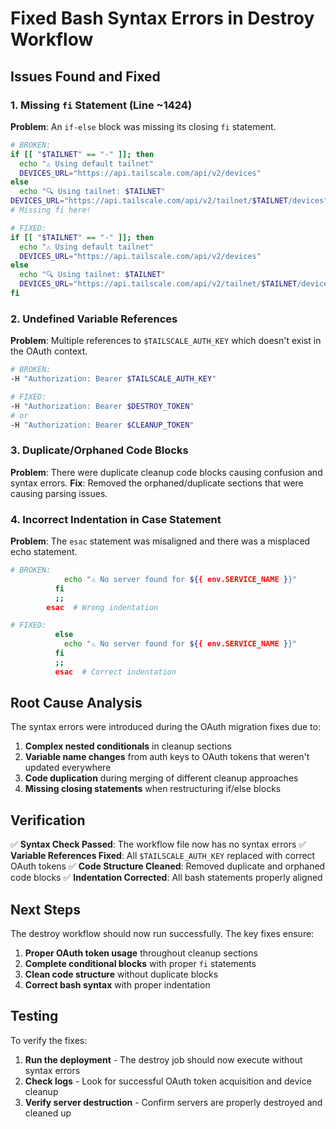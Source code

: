 # Fixed Bash Syntax Errors in Destroy Workflow

## Issues Found and Fixed

### 1. **Missing `fi` Statement (Line ~1424)**
**Problem**: An `if-else` block was missing its closing `fi` statement.
```bash
# BROKEN:
if [[ "$TAILNET" == "-" ]]; then
  echo "⚠️ Using default tailnet"
  DEVICES_URL="https://api.tailscale.com/api/v2/devices"
else
  echo "🔍 Using tailnet: $TAILNET"
DEVICES_URL="https://api.tailscale.com/api/v2/tailnet/$TAILNET/devices"
# Missing fi here!

# FIXED:
if [[ "$TAILNET" == "-" ]]; then
  echo "⚠️ Using default tailnet"
  DEVICES_URL="https://api.tailscale.com/api/v2/devices"
else
  echo "🔍 Using tailnet: $TAILNET"
  DEVICES_URL="https://api.tailscale.com/api/v2/tailnet/$TAILNET/devices"
fi
```

### 2. **Undefined Variable References**
**Problem**: Multiple references to `$TAILSCALE_AUTH_KEY` which doesn't exist in the OAuth context.
```bash
# BROKEN:
-H "Authorization: Bearer $TAILSCALE_AUTH_KEY"

# FIXED:
-H "Authorization: Bearer $DESTROY_TOKEN"
# or
-H "Authorization: Bearer $CLEANUP_TOKEN"
```

### 3. **Duplicate/Orphaned Code Blocks**
**Problem**: There were duplicate cleanup code blocks causing confusion and syntax errors.
**Fix**: Removed the orphaned/duplicate sections that were causing parsing issues.

### 4. **Incorrect Indentation in Case Statement**
**Problem**: The `esac` statement was misaligned and there was a misplaced echo statement.
```bash
# BROKEN:
            echo "⚠️ No server found for ${{ env.SERVICE_NAME }}"
          fi
          ;;
        esac  # Wrong indentation

# FIXED:
          else
            echo "⚠️ No server found for ${{ env.SERVICE_NAME }}"
          fi
          ;;
          esac  # Correct indentation
```

## Root Cause Analysis

The syntax errors were introduced during the OAuth migration fixes due to:

1. **Complex nested conditionals** in cleanup sections
2. **Variable name changes** from auth keys to OAuth tokens that weren't updated everywhere
3. **Code duplication** during merging of different cleanup approaches
4. **Missing closing statements** when restructuring if/else blocks

## Verification

✅ **Syntax Check Passed**: The workflow file now has no syntax errors
✅ **Variable References Fixed**: All `$TAILSCALE_AUTH_KEY` replaced with correct OAuth tokens
✅ **Code Structure Cleaned**: Removed duplicate and orphaned code blocks
✅ **Indentation Corrected**: All bash statements properly aligned

## Next Steps

The destroy workflow should now run successfully. The key fixes ensure:

1. **Proper OAuth token usage** throughout cleanup sections
2. **Complete conditional blocks** with proper `fi` statements  
3. **Clean code structure** without duplicate blocks
4. **Correct bash syntax** with proper indentation

## Testing

To verify the fixes:
1. **Run the deployment** - The destroy job should now execute without syntax errors
2. **Check logs** - Look for successful OAuth token acquisition and device cleanup
3. **Verify server destruction** - Confirm servers are properly destroyed and cleaned up
